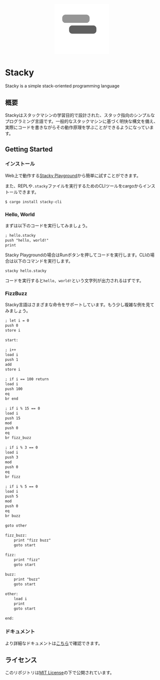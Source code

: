 <p align="center">
  <img width="180" src="https://github.com/stacky-language/stacky/blob/main/docs/images/stacky.svg" alt="Stacky logo">
</p>

# Stacky
 Stacky is a simple stack-oriented programming language

## 概要

Stackyはスタックマシンの学習目的で設計された、スタック指向のシンプルなプログラミング言語です。一般的なスタックマシンに基づく明快な構文を備え、実際にコードを書きながらその動作原理を学ぶことができるようになっています。

## Getting Started

### インストール

Web上で動作する[Stacky Playground](https://stacky-language.github.io/playground)から簡単に試すことができます。

また、REPLや`.stacky`ファイルを実行するためのCLIツールをcargoからインストールできます。

```bash
$ cargo install stacky-cli
```

### Hello, World

まずは以下のコードを実行してみましょう。

```stacky
; hello.stacky
push "hello, world!"
print
```

Stacky Playgroundの場合はRunボタンを押してコードを実行します。CLIの場合は以下のコマンドを実行します。

```stacky
stacky hello.stacky
```

コードを実行すると`hello, world!`という文字列が出力されるはずです。

### FizzBuzz

Stacky言語はさまざまな命令をサポートしています。もう少し複雑な例を見てみましょう。

```stacky
; let i = 0
push 0
store i

start:

; i++
load i
push 1
add
store i

; if i == 100 return
load i
push 100
eq
br end

; if i % 15 == 0
load i
push 15
mod
push 0
eq
br fizz_buzz

; if i % 3 == 0
load i
push 3
mod
push 0
eq
br fizz

; if i % 5 == 0
load i
push 5
mod
push 0
eq
br buzz

goto other

fizz_buzz:
    print "fizz buzz"
    goto start

fizz:
    print "fizz"
    goto start

buzz:
    print "buzz"
    goto start

other:
    load i
    print
    goto start

end:
```

### ドキュメント

より詳細なドキュメントは[こちら](https://stacky-language.github.io/)で確認できます。

## ライセンス

このリポジトリは[MIT License](./LICENSE)の下で公開されています。